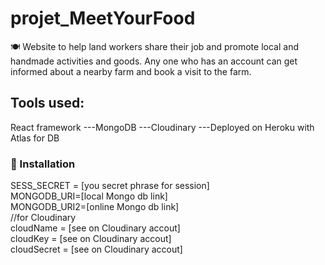 # projet_MeetYourFood
🍽 Website to help land workers share their job and promote local and handmade activities and goods. Any one who has an account can get informed about a nearby farm and book a visit to the farm.

## Tools used: 
React framework ---MongoDB ---Cloudinary ---Deployed on Heroku with Atlas for DB

### 🔧 Installation 
SESS_SECRET = [you secret phrase for session]  
MONGODB_URI=[local Mongo db link]  
MONGODB_URI2=[online Mongo db link]  
//for Cloudinary   
cloudName = [see on Cloudinary accout]   
cloudKey = [see on Cloudinary accout]   
cloudSecret = [see on Cloudinary accout]  

